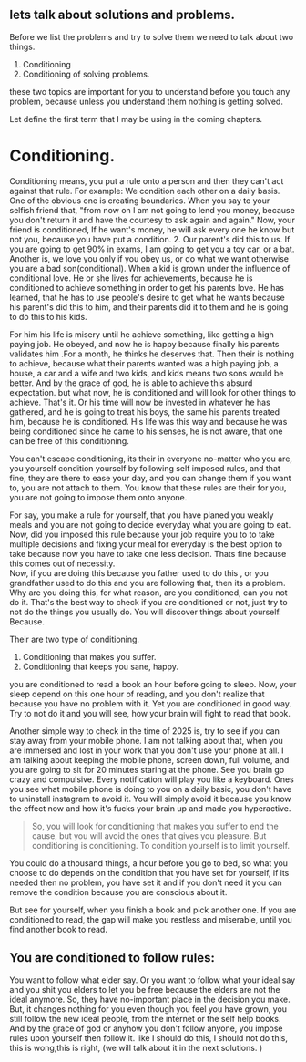## lets talk about solutions and problems.
Before we list the problems and try to solve them we need to talk about two things. 
1. Conditioning 
2. Conditioning of solving problems.

these two topics are important for you to understand before you touch any problem, because unless you understand them nothing is getting solved.

Let define the first term that I may be using in the coming chapters.

# Conditioning.

Conditioning means, you put a rule onto a person and then they can't act against that rule.
For example: We condition each other on a daily basis. One of the obvious one is creating boundaries. When you say to your selfish friend that, "from now on I am not going to lend you money, because you don't return it and have the courtesy to ask again and again."
Now, your friend is conditioned, If he want's money, he will ask every one he know but not you, because you have put a condition.
2. Our parent's did this to us. If you are going to get 90% in exams, I am going to get you a toy car, or a bat. Another is, we love you only if you obey us, or do what we want otherwise you are a bad son(conditional). When a kid is grown under the influence of conditional love. He or she lives for achievements, because he is conditioned to achieve something in order to get his parents love. 
He has learned, that he has to use people's desire to get what he wants because his parent's did this to him, and their parents did it to them and he is going to do this to his kids.

For him his life is misery until he achieve something, like getting a high paying job. He obeyed, and now he is happy because finally his parents validates him .For a month, he thinks he deserves that. Then their is nothing to achieve, because what their parents wanted was a high paying job, a house, a car and a wife and two kids, and kids means two sons would be better. And by the grace of god, he is able to achieve this absurd expectation.
but what now, he is conditioned and will look for other things to achieve. That's it. Or his time will now be invested in whatever he has gathered, and he is going to treat his boys, the same his parents treated him, because he is conditioned. His life was this way and because he was being conditioned since he came to his senses, he is not aware, that one can be free of this conditioning.

You can't escape conditioning, its their in everyone no-matter who you are, you yourself condition yourself by following self imposed rules, and that fine, they are there to ease your day, and you can change them if you want to, you are not attach to them. You know that these rules are their for you, you are not going to impose them onto anyone.

For say, you make a rule for yourself, that you have planed you weakly meals and you are not going to decide everyday what you are going to eat. Now, did you imposed this rule because your job require you to to take multiple decisions and fixing your meal for everyday is the best option to take because now you have to take one less decision. Thats fine because this comes out of necessity.   
Now, if you are doing this because you father used to do this , or you grandfather used to do this and you are following that, then its a problem. Why are you doing this, for what reason, are you conditioned, can you not do it. That's the best way to check if you are conditioned or not, just try to not do the things you usually do. You will discover things about yourself. Because.

Their are two type of conditioning.
1. Conditioning that makes you suffer.
2. Conditioning that keeps you sane, happy.
  
you are conditioned to read a book an hour before going to sleep. Now, your sleep depend on this one hour of reading, and you don't realize that because you have no problem with it. Yet you are conditioned in good way. Try to not do it and you will see, how your brain will fight to read that book.

Another simple way to check in the time of 2025 is, try to see if you can stay away from your mobile phone. I am not talking about that, when you are immersed and lost in your work that you don't use your phone at all. I am talking about keeping the mobile phone, screen down, full volume, and you are going to sit for 20 minutes staring at the phone. See you brain go crazy and compulsive. Every notification will play you like a keyboard. Ones you see what mobile phone is doing to you on a daily basic, you don't have to uninstall instagram to avoid it. You will simply avoid it because you know the effect now and how it's fucks your brain up and made you hyperactive.

> So, you will look for conditioning that makes you suffer to end the cause, but you will avoid the ones that gives you pleasure. But conditioning is conditioning. To condition yourself is to limit yourself.
  
 You could do a thousand things, a hour before you go to bed, so what you choose to do depends on the condition that you have set for yourself, if its needed then no problem, you have set it and if you don't need it you can remove the condition because you are conscious about it. 


But see for yourself, when you finish a book and pick another one. If you are conditioned to read, the gap will make you restless and miserable, until you find another book to read. 

## You are conditioned to follow rules:

You want to follow what elder say. Or you want to follow what your ideal say and you shit you elders to let you be free because the elders are not the ideal anymore. So, they have no-important place in the decision you make. But, it changes nothing for you even though you feel you have grown, you still follow the new ideal people, from the internet or the self help books.
And by the grace of god or anyhow you don't follow anyone, you impose rules upon yourself then follow it. like I should do this, I should not do this, this is wong,this is right, (we will talk about it in the next solutions.
)




